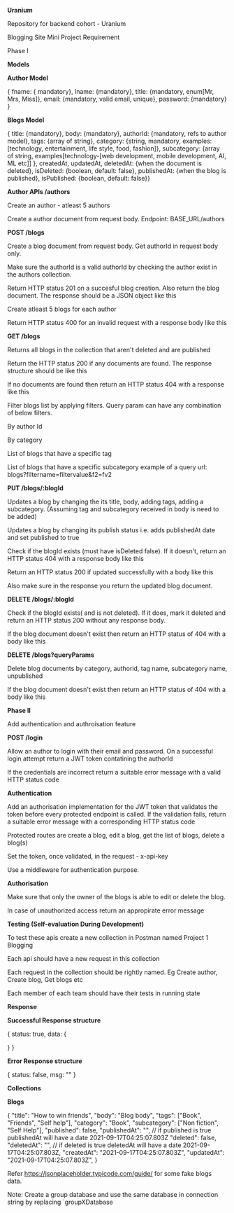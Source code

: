 **Uranium**

Repository for backend cohort - Uranium

Blogging Site Mini Project Requirement

Phase I

**Models**

**Author Model**

{ fname: { mandatory}, lname: {mandatory}, title: {mandatory, enum[Mr, Mrs, Miss]}, email: {mandatory, valid email, unique}, password: {mandatory} }

**Blogs Model**

{ title: {mandatory}, body: {mandatory}, authorId: {mandatory, refs to author model}, tags: {array of string}, category: {string, mandatory, examples: [technology, entertainment, life style, food, fashion]}, subcategory: {array of string, examples[technology-[web development, mobile development, AI, ML etc]] }, createdAt, updatedAt, deletedAt: {when the document is deleted}, isDeleted: {boolean, default: false}, publishedAt: {when the blog is published}, isPublished: {boolean, default: false}}

**Author APIs /authors**

Create an author - atleast 5 authors

Create a author document from request body. Endpoint: BASE_URL/authors

**POST /blogs**

Create a blog document from request body. Get authorId in request body only.

Make sure the authorId is a valid authorId by checking the author exist in the authors collection.

Return HTTP status 201 on a succesful blog creation. Also return the blog document. The response should be a JSON object like this

Create atleast 5 blogs for each author

Return HTTP status 400 for an invalid request with a response body like this

**GET /blogs**

Returns all blogs in the collection that aren't deleted and are published

Return the HTTP status 200 if any documents are found. The response structure should be like this

If no documents are found then return an HTTP status 404 with a response like this

Filter blogs list by applying filters. Query param can have any combination of below filters.

By author Id

By category

List of blogs that have a specific tag

List of blogs that have a specific subcategory example of a query url: blogs?filtername=filtervalue&f2=fv2

**PUT /blogs/:blogId**

Updates a blog by changing the its title, body, adding tags, adding a subcategory. (Assuming tag and subcategory received in body is need to be added)

Updates a blog by changing its publish status i.e. adds publishedAt date and set published to true

Check if the blogId exists (must have isDeleted false). If it doesn't, return an HTTP status 404 with a response body like this

Return an HTTP status 200 if updated successfully with a body like this

Also make sure in the response you return the updated blog document.

**DELETE /blogs/:blogId**

Check if the blogId exists( and is not deleted). If it does, mark it deleted and return an HTTP status 200 without any response body.

If the blog document doesn't exist then return an HTTP status of 404 with a body like this

**DELETE /blogs?queryParams**

Delete blog documents by category, authorid, tag name, subcategory name, unpublished

If the blog document doesn't exist then return an HTTP status of 404 with a body like this

**Phase II**

Add authentication and authroisation feature

**POST /login**

Allow an author to login with their email and password. On a successful login attempt return a JWT token contatining the authorId

If the credentials are incorrect return a suitable error message with a valid HTTP status code

**Authentication**

Add an authorisation implementation for the JWT token that validates the token before every protected endpoint is called. If the validation fails, return a suitable error message with a corresponding HTTP status code

Protected routes are create a blog, edit a blog, get the list of blogs, delete a blog(s)

Set the token, once validated, in the request - x-api-key

Use a middleware for authentication purpose.

**Authorisation**

Make sure that only the owner of the blogs is able to edit or delete the blog.

In case of unauthorized access return an appropirate error message

**Testing (Self-evaluation During Development)**

To test these apis create a new collection in Postman named Project 1 Blogging

Each api should have a new request in this collection

Each request in the collection should be rightly named. Eg Create author, Create blog, Get blogs etc

Each member of each team should have their tests in running state

**Response**

**Successful Response structure**

{
  status: true,
  data: {

  }
}

**Error Response structure**

{
  status: false,
  msg: ""
}

**Collections**

**Blogs**

{
  "title": "How to win friends",
  "body": "Blog body",
  "tags": ["Book", "Friends", "Self help"],
  "category": "Book",
  "subcategory": ["Non fiction", "Self Help"],
  "published": false,
  "publishedAt": "", // if published is true publishedAt will have a date 2021-09-17T04:25:07.803Z
  "deleted": false,
  "deletedAt": "", // if deleted is true deletedAt will have a date 2021-09-17T04:25:07.803Z,
  "createdAt": "2021-09-17T04:25:07.803Z",
  "updatedAt": "2021-09-17T04:25:07.803Z",
}

Refer https://jsonplaceholder.typicode.com/guide/ for some fake blogs data.

Note: Create a group database and use the same database in connection string by replacing `groupXDatabase
